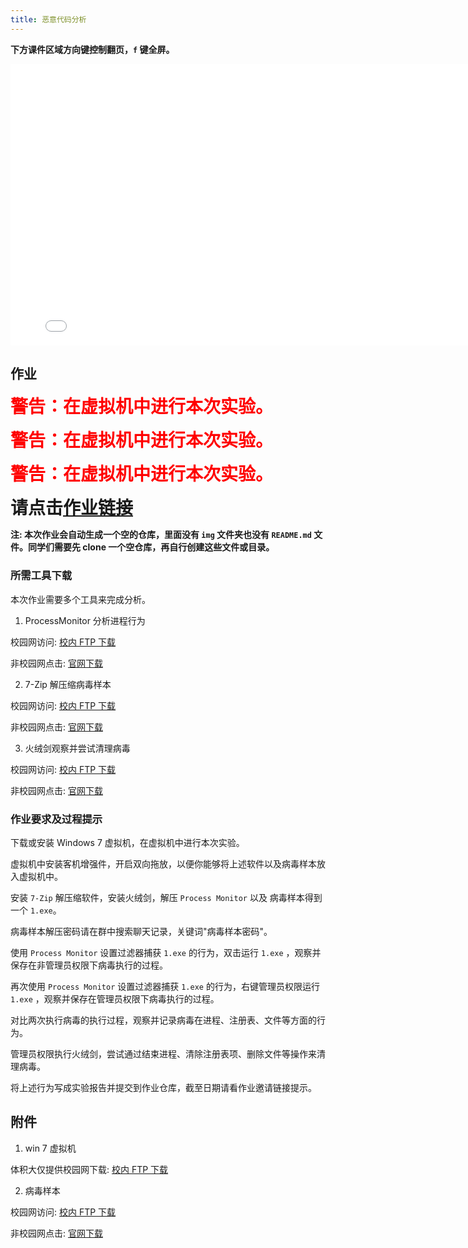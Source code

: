 ```yaml
---
title: 恶意代码分析
---
```


**下方课件区域方向键控制翻页，`f` 键全屏。**

<iframe src="./slideshow.html" frameborder=0 width=800 height=450></iframe>

## 作业

<b style='color:red;font-size:2em;'>警告：在虚拟机中进行本次实验。</b>

<b style='color:red;font-size:2em;'>警告：在虚拟机中进行本次实验。</b>

<b style='color:red;font-size:2em;'>警告：在虚拟机中进行本次实验。</b>

<b style='font-size:2em;'>请点击[作业链接](https://classroom.github.com/a/AHTsmUJO)</b>

**注: 本次作业会自动生成一个空的仓库，里面没有 `img` 文件夹也没有 `README.md` 文件。同学们需要先 clone 一个空仓库，再自行创建这些文件或目录。**

### 所需工具下载

本次作业需要多个工具来完成分析。

1. ProcessMonitor 分析进程行为

校园网访问: [校内 FTP 下载](http://10.48.5.5/homeworks/3-process-analysis/ProcessMonitor.zip)

非校园网点击: [官网下载](https://download.sysinternals.com/files/ProcessMonitor.zip)

2. 7-Zip 解压缩病毒样本

校园网访问: [校内 FTP 下载](http://10.48.5.5/homeworks/4-malware/7z1900-x64.exe)

非校园网点击: [官网下载](https://www.7-zip.org/a/7z1900-x64.exe)

3. 火绒剑观察并尝试清理病毒

校园网访问: [校内 FTP 下载](http://10.48.5.5/homeworks/4-malware/hrsword.exe)

非校园网点击: [官网下载](https://anjingcuc.github.io/cms/malware-analysis/hrsword.exe)

### 作业要求及过程提示

下载或安装 Windows 7 虚拟机，在虚拟机中进行本次实验。

虚拟机中安装客机增强件，开启双向拖放，以便你能够将上述软件以及病毒样本放入虚拟机中。

安装 `7-Zip` 解压缩软件，安装火绒剑，解压 `Process Monitor` 以及 病毒样本得到一个 `1.exe`。

病毒样本解压密码请在群中搜索聊天记录，关键词"病毒样本密码"。

使用 `Process Monitor` 设置过滤器捕获 `1.exe` 的行为，双击运行 `1.exe` ，观察并保存在非管理员权限下病毒执行的过程。

再次使用 `Process Monitor` 设置过滤器捕获 `1.exe` 的行为，右键管理员权限运行 `1.exe` ，观察并保存在管理员权限下病毒执行的过程。

对比两次执行病毒的执行过程，观察并记录病毒在进程、注册表、文件等方面的行为。

管理员权限执行火绒剑，尝试通过结束进程、清除注册表项、删除文件等操作来清理病毒。

将上述行为写成实验报告并提交到作业仓库，截至日期请看作业邀请链接提示。

## 附件

1. win 7 虚拟机

体积大仅提供校园网下载: [校内 FTP 下载](http://10.48.5.5/VMs/win7.zip)

2. 病毒样本

校园网访问: [校内 FTP 下载](http://10.48.5.5/homeworks/4-malware/%E8%AD%A6%E5%91%8A%EF%BC%81%EF%BC%81%EF%BC%81%E7%97%85%E6%AF%92.rar)

非校园网点击: [官网下载](https://anjingcuc.github.io/cms/malware-analysis/%E8%AD%A6%E5%91%8A%EF%BC%81%EF%BC%81%EF%BC%81%E7%97%85%E6%AF%92.rar)
